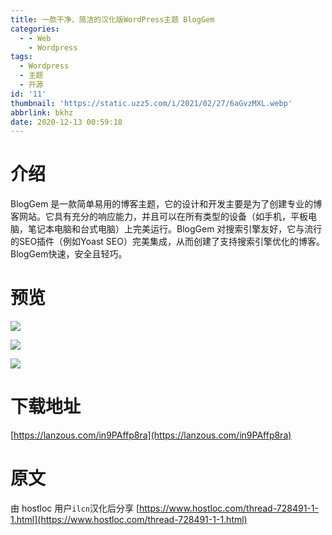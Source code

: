 ```yaml
---
title: 一款干净、简洁的汉化版WordPress主题 BlogGem
categories:
  - - Web
    - Wordpress
tags:
  - Wordpress
  - 主题
  - 开源
id: '11'
thumbnail: 'https://static.uzz5.com/i/2021/02/27/6aGvzMXL.webp'
abbrlink: bkhz
date: 2020-12-13 00:59:18
---
```



# 介绍

BlogGem 是一款简单易用的博客主题，它的设计和开发主要是为了创建专业的博客网站。它具有充分的响应能力，并且可以在所有类型的设备（如手机，平板电脑，笔记本电脑和台式电脑）上完美运行。BlogGem 对搜索引擎友好，它与流行的SEO插件（例如Yoast SEO）完美集成，从而创建了支持搜索引擎优化的博客。BlogGem快速，安全且轻巧。

# 预览

![](https://static.uzz5.com/i/2021/02/27/InHNcd4f.webp) 

![](https://static.uzz5.com/i/2021/02/27/5IKkJd8e.webp)

![](https://static.uzz5.com/i/2021/02/27/DN9hGKXg.webp)

# 下载地址

[https://lanzous.com/in9PAffp8ra](https://lanzous.com/in9PAffp8ra)

# 原文

由 hostloc 用户`ilcn`汉化后分享 [https://www.hostloc.com/thread-728491-1-1.html](https://www.hostloc.com/thread-728491-1-1.html)